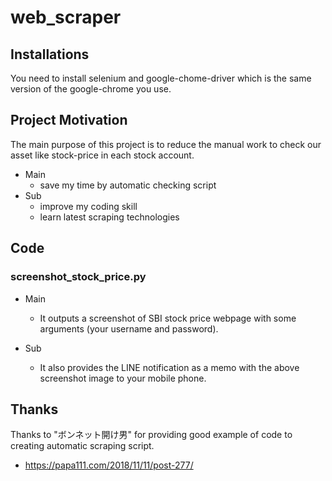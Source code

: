 # web_scraper

## Installations

You need to install selenium and google-chome-driver which is the same version of the google-chrome you use. 

## Project Motivation

The main purpose of this project is to reduce the manual work to check our asset like stock-price in each stock account.

- Main
  - save my time by automatic checking script
- Sub
  - improve my coding skill
  - learn latest scraping technologies

## Code

### screenshot_stock_price.py

- Main
  - It outputs a screenshot of SBI stock price webpage with some arguments (your username and password).

- Sub
  - It also provides the LINE notification as a memo with the above screenshot image to your mobile phone.
  
## Thanks

Thanks to "ボンネット開け男" for providing good example of code to creating automatic scraping script.
  - https://papa111.com/2018/11/11/post-277/

